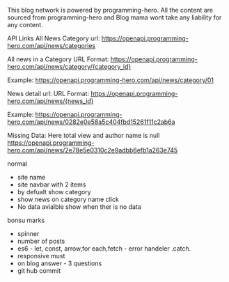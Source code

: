 This blog network is powered by programming-hero. All the content are sourced from programming-hero and Blog mama wont take any liability for any content.

API Links
All News Category
url: https://openapi.programming-hero.com/api/news/categories

All news in a Category
URL Format: https://openapi.programming-hero.com/api/news/category/{category_id}

Example: https://openapi.programming-hero.com/api/news/category/01

News detail url:
URL Format: https://openapi.programming-hero.com/api/news/{news_id}

Example: https://openapi.programming-hero.com/api/news/0282e0e58a5c404fbd15261f11c2ab6a

Missing Data:
Here total view and author name is null https://openapi.programming-hero.com/api/news/2e78e5e0310c2e9adbb6efb1a263e745

normal

- site name
- site navbar with 2 items
- by defualt show category
- show news on category name click
- No data avialble show when ther is no data

bonsu marks

- spinner
- number of posts
- es6 - let, const, arrow,for each,fetch - error handeler .catch.
- responsive must
- on blog answer - 3 questions
- git hub commit
